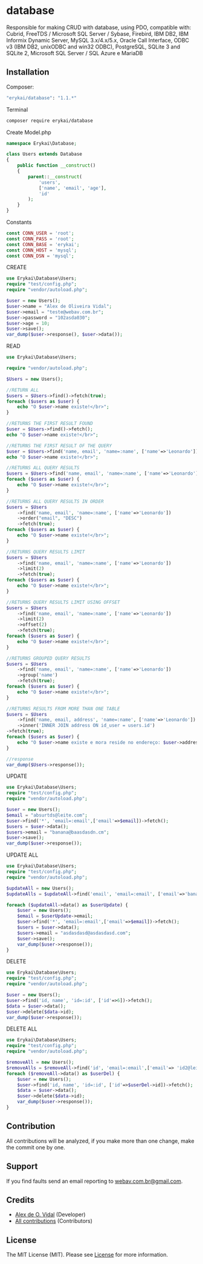 # database
Responsible for making CRUD with database, using PDO, compatible with: Cubrid, FreeTDS / Microsoft SQL Server / Sybase,  Firebird, IBM DB2, IBM Informix Dynamic Server, MySQL 3.x/4.x/5.x, Oracle Call Interface,  ODBC v3 (IBM DB2, unixODBC and win32 ODBC), PostgreSQL, SQLite 3 and SQLite 2, Microsoft SQL Server / SQL Azure e MariaDB


## Installation

Composer:

```bash
"erykai/database": "1.1.*"
```

Terminal

```bash
composer require erykai/database
```

Create Model.php

```php
namespace Erykai\Database;

class Users extends Database
{
    public function __construct()
    {
        parent::__construct(
            'users',
            ['name', 'email', 'age'],
            'id'
        );
    }
}
```

Constants

```php
const CONN_USER = 'root';
const CONN_PASS = 'root';
const CONN_BASE = 'erykai';
const CONN_HOST = 'mysql';
const CONN_DSN = 'mysql';
```

CREATE

```php
use Erykai\Database\Users;
require "test/config.php";
require "vendor/autoload.php";

$user = new Users();
$user->name = "Alex de Oliveira Vidal";
$user->email = "teste@webav.com.br";
$user->password = "102asda030";
$user->age = 10;
$user->save();
var_dump($user->response(), $user->data());
```

READ

```php
use Erykai\Database\Users;

require "vendor/autoload.php";

$Users = new Users();

//RETURN ALL
$users = $Users->find()->fetch(true);
foreach ($users as $user) {
    echo "O $user->name existe!</br>";
}

//RETURNS THE FIRST RESULT FOUND
$user = $Users->find()->fetch();
echo "O $user->name existe!</br>";

//RETURNS THE FIRST RESULT OF THE QUERY
$user = $Users->find('name, email', 'name=:name', ['name'=>'Leonardo'])->fetch();
echo "O $user->name existe!</br>";

//RETURNS ALL QUERY RESULTS
$users = $Users->find('name, email', 'name=:name', ['name'=>'Leonardo'])->fetch(true);
foreach ($users as $user) {
    echo "O $user->name existe!</br>";
}

//RETURNS ALL QUERY RESULTS IN ORDER
$users = $Users
    ->find('name, email', 'name=:name', ['name'=>'Leonardo'])
    ->order("email", "DESC")
    ->fetch(true);
foreach ($users as $user) {
    echo "O $user->name existe!</br>";
}

//RETURNS QUERY RESULTS LIMIT
$users = $Users
    ->find('name, email', 'name=:name', ['name'=>'Leonardo'])
    ->limit(2)
    ->fetch(true);
foreach ($users as $user) {
    echo "O $user->name existe!</br>";
}

//RETURNS QUERY RESULTS LIMIT USING OFFSET
$users = $Users
    ->find('name, email', 'name=:name', ['name'=>'Leonardo'])
    ->limit(2)
    ->offset(2)
    ->fetch(true);
foreach ($users as $user) {
    echo "O $user->name existe!</br>";
}

//RETURNS GROUPED QUERY RESULTS
$users = $Users
    ->find('name, email', 'name=:name', ['name'=>'Leonardo'])
    ->group('name')
    ->fetch(true);
foreach ($users as $user) {
    echo "O $user->name existe!</br>";
}

//RETURNS RESULTS FROM MORE THAN ONE TABLE
$users = $Users
    ->find('name, email, address', 'name=:name', ['name'=>'Leonardo'])
    ->inner('INNER JOIN address ON id_user = users.id')
->fetch(true);
foreach ($users as $user) {
    echo "O $user->name existe e mora reside no endereço: $user->address!</br>";
}

//response
var_dump($Users->response());

```
UPDATE

```php
use Erykai\Database\Users;
require "test/config.php";
require "vendor/autoload.php";

$user = new Users();
$email = "absurtds@leite.com";
$user->find('*', 'email=:email',['email'=>$email])->fetch();
$users = $user->data();
$users->email = "banana@baasdasdn.cm";
$user->save();
var_dump($user->response());
```
UPDATE ALL

```php
use Erykai\Database\Users;
require "test/config.php";
require "vendor/autoload.php";

$updateAll = new Users();
$updateAlls = $updateAll->find('email', 'email=:email', ['email'=>'banana@baasdasdn.cm'])->fetch(true);

foreach ($updateAll->data() as $userUpdate) {
    $user = new Users();
    $email = $userUpdate->email;
    $user->find('*', 'email=:email',['email'=>$email])->fetch();
    $users = $user->data();
    $users->email = "asdasdasd@asdasdasd.com";
    $user->save();
    var_dump($user->response());
}
```
DELETE

```php
use Erykai\Database\Users;
require "test/config.php";
require "vendor/autoload.php";

$user = new Users();
$user->find('id, name', 'id=:id', ['id'=>6])->fetch();
$data = $user->data();
$user->delete($data->id);
var_dump($user->response());
```
DELETE ALL

```php
use Erykai\Database\Users;
require "test/config.php";
require "vendor/autoload.php";

$removeAll = new Users();
$removeAlls = $removeAll->find('id', 'email=:email',['email'=> 'id2@leite.com'])->fetch(true);
foreach ($removeAll->data() as $userDel) {
    $user = new Users();
    $user->find('id, name', 'id=:id', ['id'=>$userDel->id])->fetch();
    $data = $user->data();
    $user->delete($data->id);
    var_dump($user->response());
}
```

## Contribution

All contributions will be analyzed, if you make more than one change, make the commit one by one.

## Support


If you find faults send an email reporting to webav.com.br@gmail.com.

## Credits

- [Alex de O. Vidal](https://github.com/alexdeovidal) (Developer)
- [All contributions](https://github.com/erykai/database/contributors) (Contributors)

## License

The MIT License (MIT). Please see [License](https://github.com/erykai/database/LICENSE) for more information.
